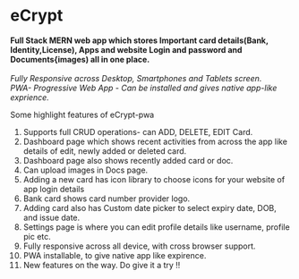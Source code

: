 # eCrypt
**Full Stack MERN web app which stores Important card details(Bank, Identity,License), Apps and website Login and password and Documents{images) all in one place.**
<br>
<br>
*Fully Responsive across Desktop, Smartphones and Tablets screen.*
<br>
*PWA- Progressive Web App - Can be installed and gives native app-like exprience.*


Some highlight features of eCrypt-pwa 
1. Supports full CRUD operations- can ADD, DELETE, EDIT Card.
2. Dashboard page which shows recent activities from across the app like details of edit, newly added or deleted card.
3. Dashboard page also shows recently added card or doc.
3. Can upload images in Docs page.
4. Adding a new card has icon library to choose icons for your website of app login details
5. Bank card shows card number provider logo.
6. Adding card also has Custom date picker to select expiry date, DOB, and issue date.
7. Settings page is where you can edit profile details like username, profile pic etc.
8. Fully responsive across all device, with cross browser support.
9. PWA installable, to give native app like expirence.
10. New features on the way. Do give it a try !!


